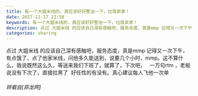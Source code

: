 ```yaml
---
title: 有一个大姐米线的，真应该好好整治一下，垃圾卖家！
date: 2017-11-17 22:58
keywords: 有一个大姐米线的，真应该好好整治一下，垃圾卖家！
description: 点过 大姐米线 的应该自己深有感触吧，服务态度，真是mmp 记得又一次下午，有点饿了，点了他家米线，问他多久能送到，说要几个小时，mmp。这不算什么，我说既然这么久，等送来我们下班了，就算了，下次吧，   一万句rtm ，老板说没有下次了，直接拉黑了  好任性的有没有。真心建议每人飞他一次单
categories: sharing
---
```

<td class="t_f" id="postmessage_983767">

点过 大姐米线 的应该自己深有感触吧，服务态度，真是mmp 记得又一次下午，有点饿了，点了他家米线，问他多久能送到，说要几个小时，mmp。这不算什么，我说既然这么久，等送来我们下班了，就算了，下次吧，   一万句rtm ，老板说没有下次了，直接拉黑了<img alt="" border="0" onclick="" onmouseover="" smilieid="135" src="static/image/smiley/default/funk.gif"/>  好任性的有没有。真心建议每人飞他一次单</td>
###### 转载自[菲龙网]